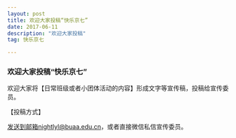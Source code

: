 ```yaml
---
layout: post
title: 欢迎大家投稿“快乐京七”
date: 2017-06-11 
description: "欢迎大家投稿"
tag: 快乐京七 

---
```

### 欢迎大家投稿“快乐京七”

欢迎大家将【日常班级或者小团体活动的内容】形成文字等宣传稿，投稿给宣传委员。

【投稿方式】

发送到邮箱nightlyl@buaa.edu.cn，或者直接微信私信宣传委员。